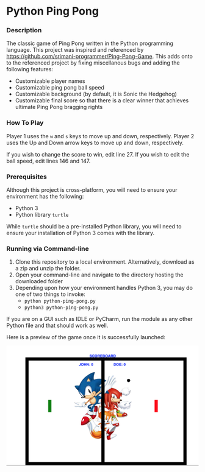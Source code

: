 # Python Ping Pong

### Description
The classic game of Ping Pong written in the Python programming language. This project was inspired and referenced by https://github.com/srimani-programmer/Ping-Pong-Game. This adds onto to the referenced project by fixing miscellanous bugs and adding the following features:

- Customizable player names
- Customizable ping pong ball speed
- Customizable background (by default, it is Sonic the Hedgehog)
- Customizable final score so that there is a clear winner that achieves ultimate Ping Pong bragging rights

### How To Play
Player 1 uses the `w` and `s` keys to move up and down, respectively. Player 2 uses the Up and Down arrow keys to move up and down, respectively.

If you wish to change the score to win, edit line 27. If you wish to edit the ball speed, edit lines 146 and 147.

### Prerequisites
Although this project is cross-platform, you will need to ensure your environment has the following:

- Python 3
- Python library `turtle`

While `turtle` should be a pre-installed Python library, you will need to ensure your installation of Python 3 comes with the library.

### Running via Command-line
1. Clone this repository to a local environment. Alternatively, download as a zip and unzip the folder.
2. Open your command-line and navigate to the directory hosting the downloaded folder
3. Depending upon how your environment handles Python 3, you may do one of two things to invoke:
     - `python python-ping-pong.py`
     - `python3 python-ping-pong.py`

If you are on a GUI such as IDLE or PyCharm, run the module as any other Python file and that should work as well.

Here is a preview of the game once it is successfully launched:

![Python Ping Pong Preview](https://github.com/markusewalker/Python-Ping-Pong/blob/main/picture.png)
